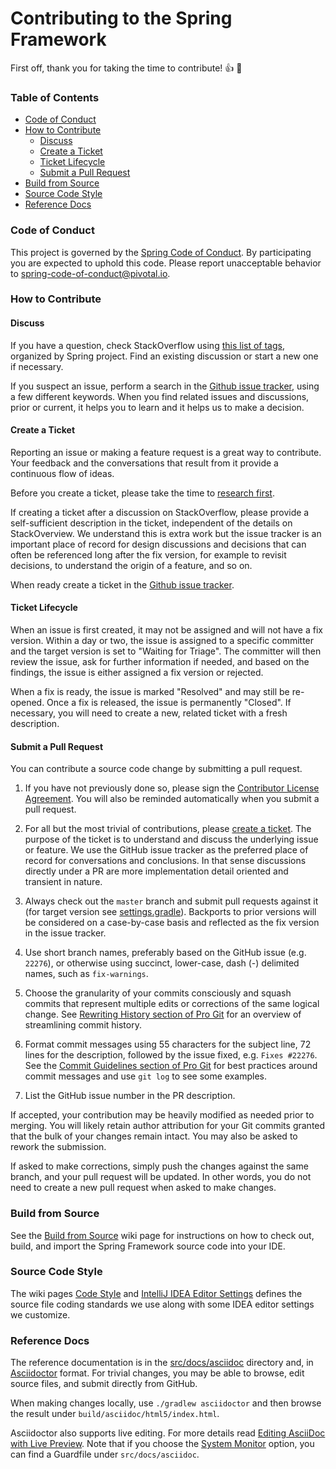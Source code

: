 # Contributing  to the Spring Framework

First off, thank you for taking the time to contribute! :+1: :tada:

### Table of Contents

* [Code of Conduct](#code-of-conduct)
* [How to Contribute](#how-to-contribute)
    * [Discuss](#discuss)
    * [Create a Ticket](#create-a-ticket)
    * [Ticket Lifecycle](#ticket-lifecycle)
    * [Submit a Pull Request](#submit-a-pull-request)
* [Build from Source](#build-from-source)
* [Source Code Style](#source-code-style)
* [Reference Docs](#reference-docs)

### Code of Conduct

This project is governed by the [Spring Code of Conduct](CODE_OF_CONDUCT.adoc). By participating you are expected to
uphold this code. Please report unacceptable behavior to spring-code-of-conduct@pivotal.io.

### How to Contribute

#### Discuss

If you have a question, check StackOverflow using
[this list of tags](https://spring.io/questions), organized by Spring project. Find an existing discussion or start a
new one if necessary.

If you suspect an issue, perform a search in the
[Github issue tracker](https://github.com/spring-projects/spring-framework/issues), using a few different keywords. When
you find related issues and discussions, prior or current, it helps you to learn and it helps us to make a decision.

#### Create a Ticket

Reporting an issue or making a feature request is a great way to contribute. Your feedback and the conversations that
result from it provide a continuous flow of ideas.

Before you create a ticket, please take the time to [research first](#discuss).

If creating a ticket after a discussion on StackOverflow, please provide a self-sufficient description in the ticket,
independent of the details on StackOverview. We understand this is extra work but the issue tracker is an important
place of record for design discussions and decisions that can often be referenced long after the fix version, for
example to revisit decisions, to understand the origin of a feature, and so on.

When ready create a ticket in the [Github issue tracker](https://github.com/spring-projects/spring-framework/issues).

#### Ticket Lifecycle

When an issue is first created, it may not be assigned and will not have a fix version. Within a day or two, the issue
is assigned to a specific committer and the target version is set to "Waiting for Triage". The committer will then
review the issue, ask for further information if needed, and based on the findings, the issue is either assigned a fix
version or rejected.

When a fix is ready, the issue is marked "Resolved" and may still be re-opened. Once a fix is released, the issue is
permanently "Closed". If necessary, you will need to create a new, related ticket with a fresh description.

#### Submit a Pull Request

You can contribute a source code change by submitting a pull request.

1. If you have not previously done so, please sign the
   [Contributor License Agreement](https://cla.pivotal.io/sign/spring). You will also be reminded automatically when you
   submit a pull request.

1. For all but the most trivial of contributions, please [create a ticket](#create-a-ticket). The purpose of the ticket
   is to understand and discuss the underlying issue or feature. We use the GitHub issue tracker as the preferred place
   of record for conversations and conclusions. In that sense discussions directly under a PR are more implementation
   detail oriented and transient in nature.

1. Always check out the `master` branch and submit pull requests against it
   (for target version see [settings.gradle](settings.gradle)). Backports to prior versions will be considered on a
   case-by-case basis and reflected as the fix version in the issue tracker.

1. Use short branch names, preferably based on the GitHub issue (e.g. `22276`), or otherwise using succinct, lower-case,
   dash (-) delimited names, such as `fix-warnings`.

1. Choose the granularity of your commits consciously and squash commits that represent multiple edits or corrections of
   the same logical change. See
   [Rewriting History section of Pro Git](https://git-scm.com/book/en/Git-Tools-Rewriting-History)
   for an overview of streamlining commit history.

1. Format commit messages using 55 characters for the subject line, 72 lines for the description, followed by the issue
   fixed, e.g. `Fixes #22276`. See the
   [Commit Guidelines section of Pro Git](https://git-scm.com/book/en/Distributed-Git-Contributing-to-a-Project#Commit-Guidelines)
   for best practices around commit messages and use `git log` to see some examples.

1. List the GitHub issue number in the PR description.

If accepted, your contribution may be heavily modified as needed prior to merging. You will likely retain author
attribution for your Git commits granted that the bulk of your changes remain intact. You may also be asked to rework
the submission.

If asked to make corrections, simply push the changes against the same branch, and your pull request will be updated. In
other words, you do not need to create a new pull request when asked to make changes.

### Build from Source

See the [Build from Source](https://github.com/spring-projects/spring-framework/wiki/Build-from-Source)
wiki page for instructions on how to check out, build, and import the Spring Framework source code into your IDE.

### Source Code Style

The wiki pages
[Code Style](https://github.com/spring-projects/spring-framework/wiki/Code-Style) and
[IntelliJ IDEA Editor Settings](https://github.com/spring-projects/spring-framework/wiki/IntelliJ-IDEA-Editor-Settings)
defines the source file coding standards we use along with some IDEA editor settings we customize.

### Reference Docs

The reference documentation is in the [src/docs/asciidoc](src/docs/asciidoc) directory and, in
[Asciidoctor](https://asciidoctor.org/) format. For trivial changes, you may be able to browse, edit source files, and
submit directly from GitHub.

When making changes locally, use `./gradlew asciidoctor` and then browse the result under
`build/asciidoc/html5/index.html`.

Asciidoctor also supports live editing. For more details read
[Editing AsciiDoc with Live Preview](https://asciidoctor.org/docs/editing-asciidoc-with-live-preview/). Note that if you
choose the
[System Monitor](https://asciidoctor.org/docs/editing-asciidoc-with-live-preview/#using-a-system-monitor)
option, you can find a Guardfile under `src/docs/asciidoc`.
